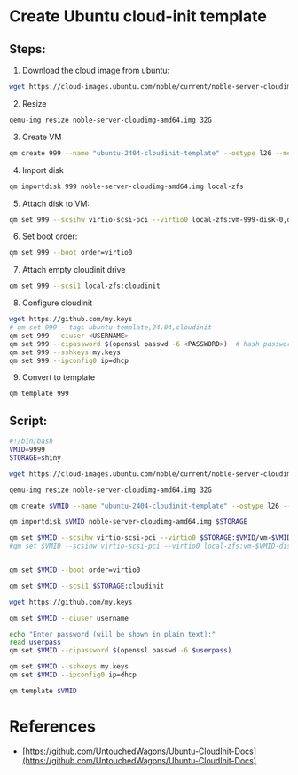 # Create Ubuntu cloud-init template

## Steps:
1. Download the cloud image from ubuntu:
```sh
wget https://cloud-images.ubuntu.com/noble/current/noble-server-cloudimg-amd64.img
```

2. Resize
```sh
qemu-img resize noble-server-cloudimg-amd64.img 32G
```

3. Create VM
```sh
qm create 999 --name "ubuntu-2404-cloudinit-template" --ostype l26 --memory 1024 --agent 1 --bios seabios --machine q35 --cpu host --socket 1 --cores 1 --vga virtio --net0 virtio,bridge=vmbr0
```

4. Import disk
```sh
qm importdisk 999 noble-server-cloudimg-amd64.img local-zfs
```

5. Attach disk to VM:
```sh
qm set 999 --scsihw virtio-scsi-pci --virtio0 local-zfs:vm-999-disk-0,discard=on
```

6. Set boot order:
```sh
qm set 999 --boot order=virtio0
```

7. Attach empty cloudinit drive
```sh
qm set 999 --scsi1 local-zfs:cloudinit
```

8. Configure cloudinit
```sh
wget https://github.com/my.keys
# qm set 999 --tags ubuntu-template,24.04,cloudinit
qm set 999 --ciuser <USERNAME>
qm set 999 --cipassword $(openssl passwd -6 <PASSWORD>)  # hash password with SHA512
qm set 999 --sshkeys my.keys
qm set 999 --ipconfig0 ip=dhcp
```

9. Convert to template
```
qm template 999
```


## Script:
```sh
#!/bin/bash
VMID=9999
STORAGE=shiny

wget https://cloud-images.ubuntu.com/noble/current/noble-server-cloudimg-amd64.img

qemu-img resize noble-server-cloudimg-amd64.img 32G

qm create $VMID --name "ubuntu-2404-cloudinit-template" --ostype l26 --memory 1024 --agent 1 --bios seabios --machine q35 --cpu host --socket 1 --cores 1 --vga virtio --net0 virtio,bridge=vmbr0

qm importdisk $VMID noble-server-cloudimg-amd64.img $STORAGE

qm set $VMID --scsihw virtio-scsi-pci --virtio0 $STORAGE:$VMID/vm-$VMID-disk-0.raw,discard=on
#qm set $VMID --scsihw virtio-scsi-pci --virtio0 local-zfs:vm-$VMID-disk-0,discard=on


qm set $VMID --boot order=virtio0

qm set $VMID --scsi1 $STORAGE:cloudinit

wget https://github.com/my.keys

qm set $VMID --ciuser username

echo "Enter password (will be shown in plain text):"
read userpass
qm set $VMID --cipassword $(openssl passwd -6 $userpass)

qm set $VMID --sshkeys my.keys
qm set $VMID --ipconfig0 ip=dhcp

qm template $VMID

```

# References
- [https://github.com/UntouchedWagons/Ubuntu-CloudInit-Docs](https://github.com/UntouchedWagons/Ubuntu-CloudInit-Docs)